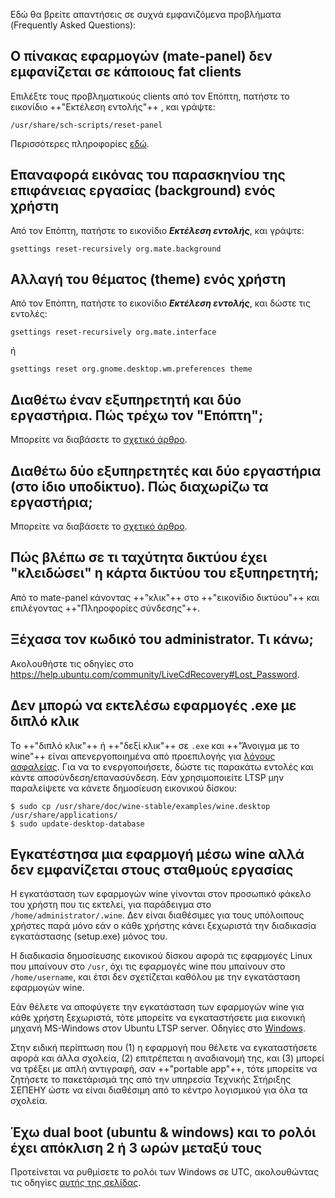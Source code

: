 Εδώ θα βρείτε απαντήσεις σε συχνά εμφανιζόμενα προβλήματα (Frequently
Asked Questions):

## Ο πίνακας εφαρμογών (mate-panel) δεν εμφανίζεται σε κάποιους fat clients

Επιλέξτε τους προβληματικούς clients από τον Επόπτη, πατήστε το
εικονίδιο ++"Εκτέλεση εντολής"++ , και γράψτε:

```shell
/usr/share/sch-scripts/reset-panel
```

Περισσότερες πληροφορίες
[εδώ](http://alkisg.mysch.gr/steki/index.php?topic=7125.msg84022#msg84022).

## Επαναφορά εικόνας του παρασκηνίου της επιφάνειας εργασίας (background) ενός χρήστη

Από τον Επόπτη, πατήστε το εικονίδιο ***Εκτέλεση εντολής***, και γράψτε:

```shell
gsettings reset-recursively org.mate.background
```

## Αλλαγή του θέματος (theme) ενός χρήστη

Από τον Επόπτη, πατήστε το εικονίδιο ***Εκτέλεση εντολής***, και δώστε τις εντολές:

```shell
gsettings reset-recursively org.mate.interface
```
ή

```shell
gsettings reset org.gnome.desktop.wm.preferences theme 
```

## Διαθέτω έναν εξυπηρετητή και δύο εργαστήρια. Πώς τρέχω τον "Επόπτη";

Μπορείτε να διαβάσετε το [σχετικό
άρθρο](Προχωρημένα/Πολλά_εργαστήρια.md#ένας-εξυπηρετητής-ltsp).

## Διαθέτω δύο εξυπηρετητές και δύο εργαστήρια (στο ίδιο υποδίκτυο). Πώς διαχωρίζω τα εργαστήρια;

Μπορείτε να διαβάσετε το [σχετικό
άρθρο](Προχωρημένα/Πολλά_εργαστήρια.md#πολλοί-εξυπηρετητές-ltsp).

## Πώς βλέπω σε τι ταχύτητα δικτύου έχει "κλειδώσει" η κάρτα δικτύου του εξυπηρετητή;

Από το mate-panel κάνοντας ++"κλικ"++ στο ++"εικονίδιο δικτύου"++ και επιλέγοντας ++"Πληροφορίες σύνδεσης"++.

## Ξέχασα τον κωδικό του administrator. Τι κάνω;

Ακολουθήστε τις οδηγίες στο
<https://help.ubuntu.com/community/LiveCdRecovery#Lost_Password>.

## Δεν μπορώ να εκτελέσω εφαρμογές .exe με διπλό κλικ

Το ++"διπλό κλικ"++ ή ++"δεξί κλικ"++ σε `.exe` και ++"Άνοιγμα με το wine"++ είναι
απενεργοποιημένα από προεπιλογής για [λόγους
ασφαλείας](https://salsa.debian.org/wine-team/wine/raw/master/debian/README.debian).
Για να το ενεργοποιήσετε, δώστε τις παρακάτω εντολές και κάντε
αποσύνδεση/επανασύνδεση. Εάν χρησιμοποιείτε LTSP μην
παραλείψετε να κάνετε δημοσίευση εικονικού δίσκου:

```shell-session
$ sudo cp /usr/share/doc/wine-stable/examples/wine.desktop /usr/share/applications/
$ sudo update-desktop-database
```

## Εγκατέστησα μια εφαρμογή μέσω wine αλλά δεν εμφανίζεται στους σταθμούς εργασίας

Η εγκατάσταση των εφαρμογών wine γίνονται στον προσωπικό φάκελο του
χρήστη που τις εκτελεί, για παράδειγμα στο
`/home/administrator/.wine`. Δεν είναι διαθέσιμες για τους υπόλοιπους
χρήστες παρά μόνο εάν ο κάθε χρήστης κάνει ξεχωριστά την διαδικασία
εγκατάστασης (setup.exe) μόνος του.

Η διαδικασία δημοσίευσης εικονικού δίσκου αφορά τις εφαρμογές Linux που
μπαίνουν στο `/usr`, όχι τις εφαρμογές wine που μπαίνουν στο
`/home/username`, και έτσι δεν σχετίζεται καθόλου με την εγκατάσταση
εφαρμογών wine.

Εάν θέλετε να αποφύγετε την εγκατάσταση των εφαρμογών wine για κάθε
χρήστη ξεχωριστά, τότε μπορείτε να εγκαταστήσετε μια εικονική
μηχανή MS-Windows στον Ubuntu LTSP server. Οδηγίες στο
[Windows](../Προχωρημένα/Windows.md).

Στην ειδική περίπτωση που (1) η εφαρμογή που θέλετε να εγκαταστήσετε
αφορά και άλλα σχολεία, (2) επιτρέπεται η αναδιανομή της, και (3)
μπορεί να τρέξει με απλή αντιγραφή, σαν ++"portable app"++, τότε μπορείτε
να ζητήσετε το πακετάρισμά της από την υπηρεσία Τεχνικής Στήριξης ΣΕΠΕΗΥ
ώστε να είναι διαθέσιμη από το κέντρο λογισμικού για όλα τα σχολεία.

## Έχω dual boot (ubuntu & windows) και το ρολόι έχει απόκλιση 2 ή 3 ωρών μεταξύ τους

Προτείνεται να ρυθμίσετε το ρολόι των Windows σε UTC, ακολουθώντας τις
οδηγίες [αυτής της σελίδας](https://wiki.archlinux.org/index.php/System_time#UTC_in_Windows).
